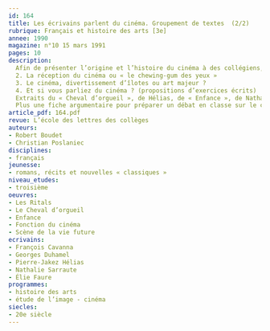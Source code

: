 ```yaml
---
id: 164
title: Les écrivains parlent du cinéma. Groupement de textes  (2/2)
rubrique: Français et histoire des arts [3e]
annee: 1990
magazine: n°10 15 mars 1991
pages: 10
description: 
  Afin de présenter l’origine et l’histoire du cinéma à des collégiens, les auteurs de l’article choisissent d’analyser son impact sur des spectateurs un peu particuliers – Hélias, Sartre, Cavanna, Martin du Gard, Kaminsky…
  2. La réception du cinéma ou « le chewing-gum des yeux »
  3. Le cinéma, divertissement d’îlotes ou art majeur ?
  4. Et si vous parliez du cinéma ? (propositions d’exercices écrits)
  Extraits du « Cheval d’orgueil », de Hélias, de « Enfance », de Nathalie Sarraute, des « Ritals », de Cavanna, des « Mots », de Sartre, de « Fonction du cinéma », d’Élie Faure, de « scène de la vie future », de Georges Duhamel. Chaque extrait est suivi de questions destinées à l’élève.
  Plus une fiche argumentaire pour préparer un débat en classe sur le cinéma.
article_pdf: 164.pdf
revue: L’école des lettres des collèges
auteurs:
- Robert Boudet
- Christian Poslaniec
disciplines:
- français
jeunesse:
- romans, récits et nouvelles « classiques »
niveau_etudes:
- troisième
oeuvres:
- Les Ritals
- Le Cheval d’orgueil
- Enfance
- Fonction du cinéma
- Scène de la vie future
ecrivains:
- François Cavanna
- Georges Duhamel
- Pierre-Jakez Hélias
- Nathalie Sarraute
- Élie Faure
programmes:
- histoire des arts
- étude de l’image - cinéma
siecles:
- 20e siècle
---
```


